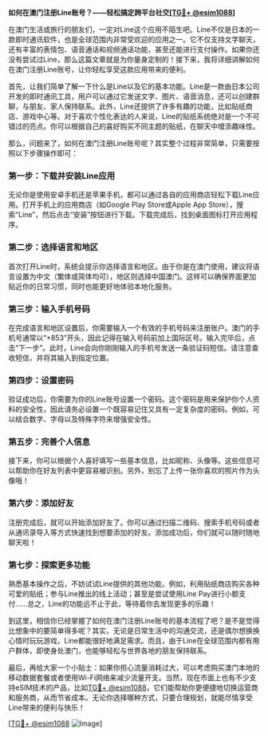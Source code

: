 **如何在澳门注册Line账号？——轻松搞定跨平台社交[[TG💪+ @esim1088](https://t.me/s/esim1088)]**

在澳门生活或旅行的朋友们，一定对Line这个应用不陌生吧。Line不仅是日本的一款即时通讯软件，也是全球范围内非常受欢迎的应用之一。它不仅支持文字聊天，还有丰富的表情包、语音通话和视频通话功能，甚至还能进行支付操作。如果你还没有尝试过Line，那么这篇文章就是为你量身定制的！接下来，我将详细讲解如何在澳门注册Line账号，让你轻松享受这款应用带来的便利。

首先，让我们简单了解一下什么是Line以及它的基本功能。Line是一款由日本公司开发的即时通讯工具，用户可以通过它发送文字、图片、语音消息，还可以创建群聊，与朋友、家人保持联系。此外，Line还提供了许多有趣的功能，比如贴纸商店、游戏中心等。对于喜欢个性化表达的人来说，Line的贴纸系统绝对是一个不可错过的亮点。你可以根据自己的喜好购买不同主题的贴纸，在聊天中增添趣味性。

那么，问题来了，如何在澳门注册Line账号呢？其实整个过程非常简单，只需要按照以下步骤操作即可：

### **第一步：下载并安装Line应用**
无论你是使用安卓手机还是苹果手机，都可以通过各自的应用商店轻松下载Line应用。打开手机上的应用商店（如Google Play Store或Apple App Store），搜索“Line”，然后点击“安装”按钮进行下载。下载完成后，找到桌面图标打开应用程序。

### **第二步：选择语言和地区**
首次打开Line时，系统会提示你选择语言和地区。由于你是在澳门使用，建议将语言设置为中文（繁体或简体均可），地区则选择中国澳门。这样可以确保界面更加贴近你的日常习惯，同时也能更好地体验本地化服务。

### **第三步：输入手机号码**
在完成语言和地区设置后，你需要输入一个有效的手机号码来注册账户。澳门的手机号通常以“+853”开头，因此记得在输入号码前加上国际区号。输入完毕后，点击“下一步”。此时，Line会向你刚刚输入的手机号发送一条验证码短信。请注意查收短信，并将其输入到指定位置。

### **第四步：设置密码**
验证成功后，你需要为你的Line账号设置一个密码。这个密码是用来保护你个人资料的安全性，因此请务必设置一个既容易记住又具有一定复杂度的密码。例如，可以结合数字、字母以及特殊字符来增强安全性。

### **第五步：完善个人信息**
接下来，你可以根据个人喜好填写一些基本信息，比如昵称、头像等。这些信息可以帮助你在好友列表中更容易被识别。另外，别忘了上传一张你喜欢的照片作为头像哦！

### **第六步：添加好友**
注册完成后，就可以开始添加好友了。你可以通过扫描二维码、搜索手机号码或者从通讯录导入等方式快速找到想要添加的好友。添加成功后，你们就可以随时随地聊天啦！

### **第七步：探索更多功能**
熟悉基本操作之后，不妨试试Line提供的其他功能。例如，利用贴纸商店购买各种可爱的贴纸；参与Line推出的线上活动；甚至是尝试使用Line Pay进行小额支付……总之，Line的功能远不止于此，等待着你去发现更多的乐趣！

到这里，相信你已经掌握了如何在澳门注册Line账号的基本流程了吧？是不是觉得比想象中的要简单得多呢？其实，无论是日常生活中的沟通交流，还是偶尔想换换心情时玩玩游戏，Line都能很好地满足需求。而且，由于Line在全球范围内都有用户群体，即使身处澳门，也能够轻松与世界各地的朋友保持联系。

最后，再给大家一个小贴士：如果你担心流量消耗过大，可以考虑购买澳门本地的移动数据套餐或者使用Wi-Fi网络来减少流量开支。当然，现在市面上也有不少支持eSIM技术的产品，比如[TG💪+ @esim1088](https://t.me/s/esim1088)，它们能帮助你更便捷地切换运营商和服务商，从而节省成本。无论你选择哪种方式，只要合理规划，就能尽情享受Line带来的便利与快乐！

[[TG💪+ @esim1088](https://t.me/s/esim1088) ![Image](https://i.postimg.cc/4NQfJmqS/Snipaste-2025-05-13-00-14-12.png)]